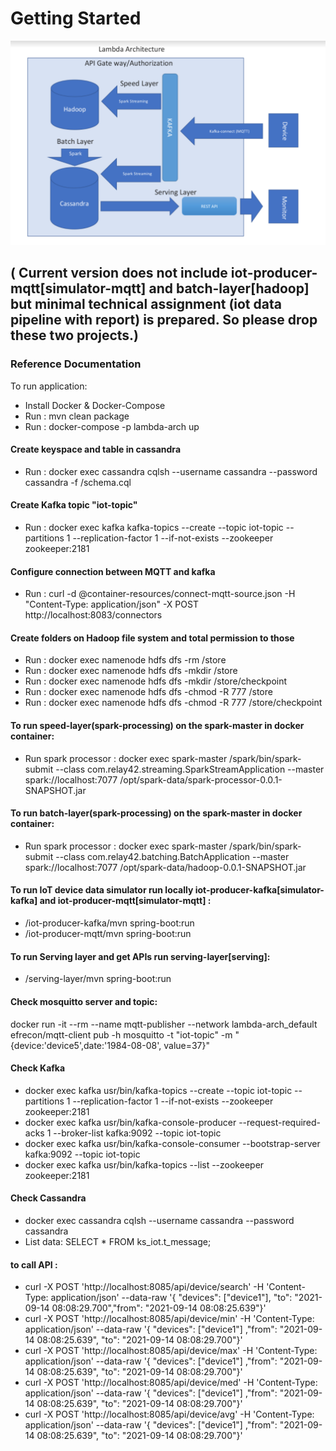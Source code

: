 # Getting Started

![Alt text](arch.png?raw=true "Lambda architecture")

## ( Current version does not include iot-producer-mqtt[simulator-mqtt] and batch-layer[hadoop] but minimal technical assignment (iot data pipeline with report) is prepared. So please drop these two projects.)
### Reference Documentation
To run application:
- Install Docker & Docker-Compose
- Run : mvn clean package 
- Run : docker-compose -p lambda-arch up
#### Create keyspace and table in cassandra
- Run : docker exec cassandra cqlsh --username cassandra --password cassandra -f /schema.cql
#### Create Kafka topic "iot-topic"
- Run : docker exec kafka kafka-topics --create --topic iot-topic --partitions 1 --replication-factor 1 --if-not-exists --zookeeper zookeeper:2181
#### Configure connection between MQTT and kafka
- Run : curl -d @container-resources/connect-mqtt-source.json -H "Content-Type: application/json" -X POST http://localhost:8083/connectors
####  Create folders on Hadoop file system and total permission to those
- Run : docker exec namenode hdfs dfs -rm /store
- Run : docker exec namenode hdfs dfs -mkdir /store
- Run : docker exec namenode hdfs dfs -mkdir /store/checkpoint
- Run : docker exec namenode hdfs dfs -chmod -R 777 /store
- Run : docker exec namenode hdfs dfs -chmod -R 777 /store/checkpoint

#### To run speed-layer(spark-processing) on the spark-master in docker container:
- Run spark processor : docker exec spark-master /spark/bin/spark-submit --class com.relay42.streaming.SparkStreamApplication --master spark://localhost:7077 /opt/spark-data/spark-processor-0.0.1-SNAPSHOT.jar

#### To run batch-layer(spark-processing) on the spark-master in docker container:
- Run spark processor : docker exec spark-master /spark/bin/spark-submit --class com.relay42.batching.BatchApplication --master spark://localhost:7077 /opt/spark-data/hadoop-0.0.1-SNAPSHOT.jar


#### To run IoT device data simulator run locally iot-producer-kafka[simulator-kafka] and iot-producer-mqtt[simulator-mqtt] :
-  /iot-producer-kafka/mvn spring-boot:run
-  /iot-producer-mqtt/mvn spring-boot:run

#### To run Serving layer and get APIs run serving-layer[serving]:
-  /serving-layer/mvn spring-boot:run

#### Check mosquitto server and topic:
docker run -it --rm --name mqtt-publisher --network lambda-arch_default efrecon/mqtt-client pub -h mosquitto  -t "iot-topic" -m "{device:'device5',date:'1984-08-08', value=37}"

#### Check Kafka
- docker exec kafka usr/bin/kafka-topics --create --topic iot-topic --partitions 1 --replication-factor 1 --if-not-exists --zookeeper zookeeper:2181
- docker exec kafka usr/bin/kafka-console-producer --request-required-acks 1 --broker-list kafka:9092 --topic iot-topic
- docker exec kafka usr/bin/kafka-console-consumer --bootstrap-server kafka:9092 --topic iot-topic
- docker exec kafka usr/bin/kafka-topics --list --zookeeper zookeeper:2181

#### Check Cassandra 
- docker exec cassandra cqlsh --username cassandra --password cassandra
- List data:  SELECT * FROM ks_iot.t_message;

#### to call  API :
- curl -X POST 'http://localhost:8085/api/device/search' -H 'Content-Type: application/json' --data-raw '{ "devices": ["device1"], "to": "2021-09-14 08:08:29.700","from": "2021-09-14 08:08:25.639"}'
- curl -X POST 'http://localhost:8085/api/device/min' -H 'Content-Type: application/json' --data-raw '{ "devices": ["device1"] ,"from": "2021-09-14 08:08:25.639", "to": "2021-09-14 08:08:29.700"}'
- curl -X POST 'http://localhost:8085/api/device/max' -H 'Content-Type: application/json' --data-raw '{ "devices": ["device1"] ,"from": "2021-09-14 08:08:25.639", "to": "2021-09-14 08:08:29.700"}'
- curl -X POST 'http://localhost:8085/api/device/med' -H 'Content-Type: application/json' --data-raw '{ "devices": ["device1"] ,"from": "2021-09-14 08:08:25.639", "to": "2021-09-14 08:08:29.700"}'
- curl -X POST 'http://localhost:8085/api/device/avg' -H 'Content-Type: application/json' --data-raw '{ "devices": ["device1"] ,"from": "2021-09-14 08:08:25.639", "to": "2021-09-14 08:08:29.700"}'
